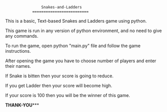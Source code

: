                     Snakes-and-Ladders
                =========================

This is a basic, Text-based Snakes and Ladders game using python.

This game is run in any version of python environment, and no need to give any commands.

To run the game, open python "main.py" file and follow the game instructions.

After opening the game you have to choose number of players and enter their names.

If Snake is bitten then your score is going to reduce.

If you get Ladder then your score will become high.

If your score is 100 then you will be the winner of this game.

**************THANK-YOU*****************